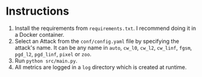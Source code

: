 # Instructions
1. Install the requirements from `requirements.txt`. I recommend doing it in a Docker container.
2. Select an Attack from the `conf/config.yaml` file by specifying the attack's name. It can be any name in `auto`, `cw_l0`, `cw_l2`, `cw_linf`, `fgsm`, `pgd_l2`, `pgd_linf`, `pixel` or `zoo`.
3. Run `python src/main.py`.
4. All metrics are logged in a `log` directory which is created at runtime.
